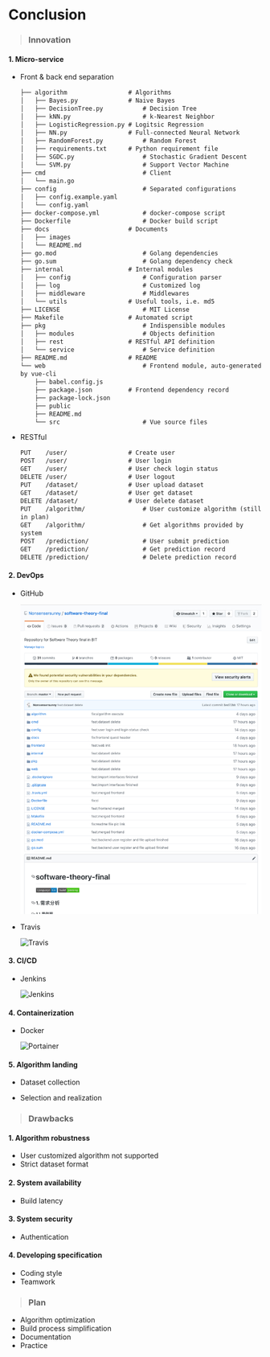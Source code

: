 # Conclusion

> ### Innovation

#### 1. Micro-service

- Front & back end separation

  ```shell
  ├── algorithm					# Algorithms
  │   ├── Bayes.py				# Naive Bayes
  │   ├── DecisionTree.py			# Decision Tree
  │   ├── kNN.py					# k-Nearest Neighbor
  │   ├── LogisticRegression.py	# Logitsic Regression
  │   ├── NN.py					# Full-connected Neural Network
  │   ├── RandomForest.py			# Random Forest
  │   ├── requirements.txt		# Python requirement file
  │   ├── SGDC.py					# Stochastic Gradient Descent
  │   └── SVM.py					# Support Vector Machine
  ├── cmd							# Client
  │   └── main.go
  ├── config						# Separated configurations
  │   ├── config.example.yaml
  │   └── config.yaml
  ├── docker-compose.yml			# docker-compose script
  ├── Dockerfile					# Docker build script
  ├── docs						# Documents
  │   ├── images
  │   └── README.md
  ├── go.mod						# Golang dependencies
  ├── go.sum						# Golang dependency check
  ├── internal					# Internal modules
  │   ├── config					# Configuration parser
  │   ├── log						# Customized log
  │   ├── middleware				# Middlewares
  │   └── utils					# Useful tools, i.e. md5
  ├── LICENSE						# MIT License
  ├── Makefile					# Automated script
  ├── pkg							# Indispensible modules 
  │   ├── modules					# Objects definition
  │   ├── rest					# RESTful API definition
  │   └── service					# Service definition
  ├── README.md					# README
  └── web							# Frontend module, auto-generated by vue-cli
      ├── babel.config.js
      ├── package.json			# Frontend dependency record
      ├── package-lock.json
      ├── public					
      ├── README.md
      └── src						# Vue source files
  ```

- RESTful

  ```shell
  PUT    /user/					# Create user
  POST   /user/					# User login
  GET    /user/					# User check login status
  DELETE /user/					# User logout
  PUT    /dataset/				# User upload dataset
  GET    /dataset/				# User get dataset
  DELETE /dataset/				# User delete dataset
  PUT    /algorithm/				# User customize algorithm (still in plan)
  GET    /algorithm/				# Get algorithms provided by system
  POST   /prediction/				# User submit prediction
  GET    /prediction/				# Get prediction record
  DELETE /prediction/				# Delete prediction record
  ```

#### 2. DevOps

- GitHub

  ![GitHub](./images/github.jpg)

- Travis

  ![Travis](/home/zyven/go/src/software-theory-final/docs/images/travis.png)

#### 3. CI/CD

- Jenkins

  ![Jenkins](/home/zyven/go/src/software-theory-final/docs/images/jenkins.png)

#### 4. Containerization

- Docker

  ![Portainer](/home/zyven/go/src/software-theory-final/docs/images/portainer.png)

#### 5. Algorithm landing

- Dataset collection

- Selection and realization

> ### Drawbacks

#### 1. Algorithm robustness

- User customized algorithm not supported
- Strict dataset format 

#### 2. System availability

- Build latency

#### 3. System security

- Authentication

#### 4. Developing specification

- Coding style
- Teamwork

> ### Plan

- Algorithm optimization
- Build process simplification
- Documentation
- Practice
